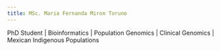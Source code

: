 ```yaml
---
title: MSc. Maria Fernanda Miron Toruno
---
```

PhD Student | Bioinformatics | Population Genomics | Clinical Genomics | Mexican Indigenous Populations